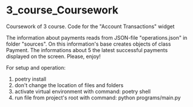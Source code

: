 # 3_course_Coursework
Coursework of 3 course. Code for the "Account Transactions" widget

The information about payments reads from JSON-file "operations.json"
in folder "sources". On this information's base creates objects of class Payment.
The informations about 5 the latest successful payments displayed on the screen.
Please, enjoy!

For setup and operation:
1. poetry install
2. don't change the location of files and folders
3. activate virtual environment with command: poetry shell
4. run file from project's root with command: python programs/main.py
